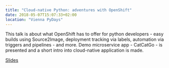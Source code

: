 ```yaml
---
title: "Cloud-native Python: adventures with OpenShift"
date: 2018-05-07T15:07:33+02:00
location: "Vienna PyDays"
---
```


  This talk is about what OpenShift has to offer for python developers - easy builds using Source2Image,
  deployment tracking via labels, automation via triggers and pipelines - and more. Demo microservice app - CatCatGo - 
  is presented and a short intro into cloud-native application is made.

  [Slides](https://vrutkovs.github.io/slides-cloud-native-python/#2)
